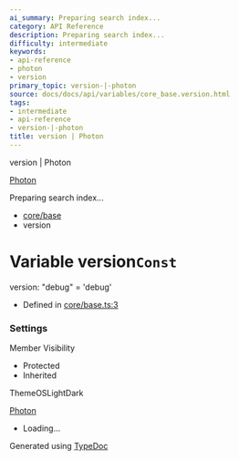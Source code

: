 ```yaml
---
ai_summary: Preparing search index...
category: API Reference
description: Preparing search index...
difficulty: intermediate
keywords:
- api-reference
- photon
- version
primary_topic: version-|-photon
source: docs/docs/api/variables/core_base.version.html
tags:
- intermediate
- api-reference
- version-|-photon
title: version | Photon
---
```

version | Photon

[Photon](../index.md)




Preparing search index...

* [core/base](../modules/core_base.md)
* version

# Variable version`Const`

version: "debug" = 'debug'

* Defined in [core/base.ts:3](https://github.com/mwhite454/photon/blob/main/packages/photon/src/core/base.ts#L3)

### Settings

Member Visibility

* Protected
* Inherited

ThemeOSLightDark

[Photon](../index.md)

* Loading...

Generated using [TypeDoc](https://typedoc.org/)
